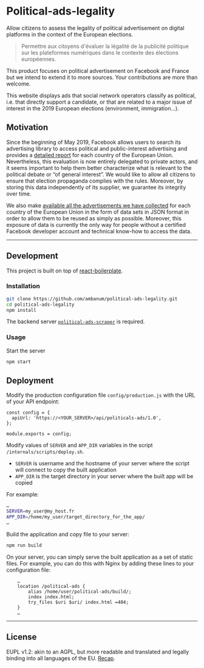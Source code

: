 # Political-ads-legality

Allow citizens to assess the legality of political advertisement on digital platforms in the context of the European elections.

> Permettre aux citoyens d'évaluer la légalité de la publicité politique sur les plateformes numériques dans le contexte des élections européennes.

This product focuses on political advertisement on Facebook and France but we intend to extend it to more sources. Your contributions are more than welcome.

This website displays ads that social network operators classify as political, i.e. that directly support a candidate, or that are related to a major issue of interest in the 2019 European elections (environment, immigration…).

## Motivation

Since the beginning of May 2019, Facebook allows users to search its advertising library to access political and public-interest advertising and provides a [detailed report](https://www.facebook.com/ads/library/report/) for each country of the European Union.
Nevertheless, this evaluation is now entirely delegated to private actors, and it seems important to help them better characterize what is relevant to the political debate or “of general interest”.
We would like to allow all citizens to ensure that election propaganda complies with the rules.
Moreover, by storing this data independently of its supplier, we guarantee its integrity over time.

We also make [available all the advertisements we have collected](https://disinfo.quaidorsay.fr/ads/dumps/) for each country of the European Union in the form of data sets in JSON format in order to allow them to be reused as simply as possible. Moreover, this exposure of data is currently the only way for people without a certified Facebook developer account and technical know-how to access the data.

- - -

## Development

This project is built on top of [react-boilerplate](https://github.com/react-boilerplate/react-boilerplate).

### Installation

```sh
git clone https://github.com/ambanum/political-ads-legality.git
cd political-ads-legality
npm install
```

The backend server [`political-ads-scraper`](https://github.com/ambanum/political-ads-scraper) is required.

### Usage

Start the server

```sh
npm start
```

## Deployment

Modify the production configuration file `config/production.js` with the URL of your API endpoint:

```
const config = {
  apiUrl: 'https://<YOUR_SERVER>/api/politicals-ads/1.0',
};

module.exports = config;
```

Modify values of `SERVER` and `APP_DIR` variables in the script `/internals/scripts/deploy.sh`.
- `SERVER` is username and the hostname of your server where the script will connect to copy the built application
- `APP_DIR` is the target directory in your server where the built app will be copied

For example:
```sh
…
SERVER=my_user@my_host.fr
APP_DIR=/home/my_user/target_directory_for_the_app/
…
```

Build the application and copy file to your server:

```sh
npm run build
```

On your server, you can simply serve the built application as a set of static files.
For example, you can do this with Nginx by adding these lines to your configuration file:

```
    …
    location /political-ads {
        alias /home/user/political-ads/build/;
        index index.html;
        try_files $uri $uri/ index.html =404;
    }
    …
```

- - -

## License

EUPL v1.2: akin to an AGPL, but more readable and translated and legally binding into all languages of the EU. [Recap](https://choosealicense.com/licenses/eupl-1.2/).
